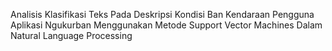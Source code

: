 Analisis Klasifikasi Teks Pada Deskripsi Kondisi Ban Kendaraan Pengguna Aplikasi Ngukurban Menggunakan Metode Support Vector Machines Dalam Natural Language Processing

